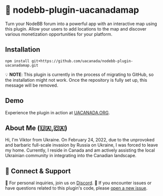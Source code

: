 # 🍁 nodebb-plugin-uacanadamap

Turn your NodeBB forum into a powerful app with an interactive map using this plugin. Allow your users to add locations to the map and discover various monetization opportunities for your platform.

## Installation

```
npm install git+https://github.com/uacanada/nodebb-plugin-uacanadamap.git
```
:bulb: **NOTE**: This plugin is currently in the process of migrating to GitHub, so the installation might not work. Once the repository is fully set up, this message will be removed.

## Demo

Experience the plugin in action at [UACANADA.ORG](https://uacanada.org).

## About Me (🇺🇦,🇨🇦)

Hi, I'm Viktor from Ukraine. On February 24, 2022, due to the unprovoked and barbaric full-scale invasion by Russia on Ukraine, I was forced to leave my home. Currently, I reside in Canada and am actively assisting the local Ukrainian community in integrating into the Canadian landscape.


## 🤝 Connect & Support

💌 For personal inquiries, join us on [Discord](https://discord.gg/pKnXqz3vaq).
🐛 If you encounter issues or have questions related to this plugin's code, please [open a new issue](https://github.com/uacanada/nodebb-plugin-uacanadamap/issues/new).
